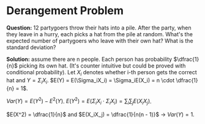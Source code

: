 # Derangement Problem

**Question:** 12 partygoers throw their hats into a pile. After the party, when they leave in a hurry, each picks a hat from the pile at random. What's the expected number of partygoers who leave with their own hat? What is the standard deviation?

**Solution:** assume there are n people. Each person has probability $\dfrac{1}{n}$ picking its own hat. (It's counter intuitive but could be proved with conditional probability). Let $X_i$  denotes whether i-th person gets the correct hat and $Y = \Sigma_iX_i$. $E(Y) = E(\Sigma_iX_i) = \Sigma_iE(X_i) = n \cdot \dfrac{1}{n} = 1$.

$Var(Y) = E(Y^2) - E^2(Y)$. $E(Y^2) = E(\Sigma_iX_i \cdot\Sigma_iX_i) = \sum_i\sum_jE(X_iX_j)$. 

$E(X^2) = \dfrac{1}{n}$ and $E(X_iX_j) = \dfrac{1}{n(n - 1)}$ $\rightarrow$ $Var(Y) = 1$.

